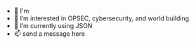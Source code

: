 - 👋 I'm 
- 👀 I’m interested in OPSEC, cybersecurity, and world building
- 🌱 I’m currently using JSON  
- 📫 send a message here 

<!---
DarkMoneyDT/DarkMoneyDT is a ✨ special ✨ repository because its `README.md` (this file) appears on your GitHub profile.
You can click the Preview link to take a look at your changes.
--->
